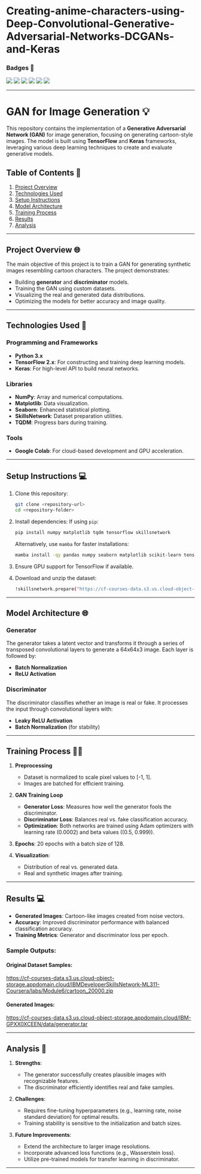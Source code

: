 # Creating-anime-characters-using-Deep-Convolutional-Generative-Adversarial-Networks-DCGANs-and-Keras

### Badges 🤖

<img src="https://img.shields.io/badge/TensorFlow-FF6F00?style=for-the-badge&logo=tensorflow&logoColor=white" />    
<img src="https://img.shields.io/badge/Keras-FF0000?style=for-the-badge&logo=keras&logoColor=white" />      
<img src="https://img.shields.io/badge/python-3670A0?style=for-the-badge&logo=python&logoColor=ffdd54" /> 

<img src="https://img.shields.io/badge/numpy-%23013243.svg?style=for-the-badge&logo=numpy&logoColor=white" /> 
<img src="https://img.shields.io/badge/Matplotlib-%23ffffff.svg?style=for-the-badge&logo=Matplotlib&logoColor=black" /> 
<img src="	https://img.shields.io/badge/Colab-F9AB00?style=for-the-badge&logo=googlecolab&color=525252" /> 

---

# GAN for Image Generation 💡

This repository contains the implementation of a **Generative Adversarial Network (GAN)** for image generation, focusing on generating cartoon-style images. The model is built using **TensorFlow** and **Keras** frameworks, leveraging various deep learning techniques to create and evaluate generative models.

## Table of Contents 🔗

1. [Project Overview](#project-overview)
2. [Technologies Used](#technologies-used)
3. [Setup Instructions](#setup-instructions)
4. [Model Architecture](#model-architecture)
5. [Training Process](#training-process)
6. [Results](#results)
7. [Analysis](#analysis)

---

## Project Overview 🌐

The main objective of this project is to train a GAN for generating synthetic images resembling cartoon characters. The project demonstrates:
- Building **generator** and **discriminator** models.
- Training the GAN using custom datasets.
- Visualizing the real and generated data distributions.
- Optimizing the models for better accuracy and image quality.

---

## Technologies Used 🚀 

### Programming and Frameworks
- **Python 3.x**
- **TensorFlow 2.x**: For constructing and training deep learning models.
- **Keras**: For high-level API to build neural networks.

### Libraries
- **NumPy**: Array and numerical computations.
- **Matplotlib**: Data visualization.
- **Seaborn**: Enhanced statistical plotting.
- **SkillsNetwork**: Dataset preparation utilities.
- **TQDM**: Progress bars during training.

### Tools
- **Google Colab**: For cloud-based development and GPU acceleration.

---

## Setup Instructions 💻

1. Clone this repository:
   ```bash
   git clone <repository-url>
   cd <repository-folder>
   ```

2. Install dependencies:
   If using `pip`:
   ```bash
   pip install numpy matplotlib tqdm tensorflow skillsnetwork
   ```
   Alternatively, use `mamba` for faster installations:
   ```bash
   mamba install -qy pandas numpy seaborn matplotlib scikit-learn tensorflow
   ```

3. Ensure GPU support for TensorFlow if available.

4. Download and unzip the dataset:
   ```bash
   !skillsnetwork.prepare("https://cf-courses-data.s3.us.cloud-object-storage.appdomain.cloud/IBMDeveloperSkillsNetwork-ML311-Coursera/labs/Module6/cartoon_20000.zip", overwrite=True)
   ```

---

## Model Architecture 🌐

### Generator
The generator takes a latent vector and transforms it through a series of transposed convolutional layers to generate a 64x64x3 image. Each layer is followed by:
- **Batch Normalization**
- **ReLU Activation**

### Discriminator
The discriminator classifies whether an image is real or fake. It processes the input through convolutional layers with:
- **Leaky ReLU Activation**
- **Batch Normalization** (for stability)

---

## Training Process 👨‍💻

1. **Preprocessing**
   - Dataset is normalized to scale pixel values to \[-1, 1\].
   - Images are batched for efficient training.

2. **GAN Training Loop**
   - **Generator Loss**: Measures how well the generator fools the discriminator.
   - **Discriminator Loss**: Balances real vs. fake classification accuracy.
   - **Optimization**: Both networks are trained using Adam optimizers with learning rate \(0.0002\) and beta values \((0.5, 0.999)\).

3. **Epochs**: 20 epochs with a batch size of 128.

4. **Visualization**: 
   - Distribution of real vs. generated data.
   - Real and synthetic images after training.

---

## Results 💻

- **Generated Images**: Cartoon-like images created from noise vectors.
- **Accuracy**: Improved discriminator performance with balanced classification accuracy.
- **Training Metrics**: Generator and discriminator loss per epoch.

### Sample Outputs:
#### Original Dataset Samples:
https://cf-courses-data.s3.us.cloud-object-storage.appdomain.cloud/IBMDeveloperSkillsNetwork-ML311-Coursera/labs/Module6/cartoon_20000.zip
#### Generated Images:
https://cf-courses-data.s3.us.cloud-object-storage.appdomain.cloud/IBM-GPXX0XCEEN/data/generator.tar

---

## Analysis 📝

1. **Strengths**:
   - The generator successfully creates plausible images with recognizable features.
   - The discriminator efficiently identifies real and fake samples.

2. **Challenges**:
   - Requires fine-tuning hyperparameters (e.g., learning rate, noise standard deviation) for optimal results.
   - Training stability is sensitive to the initialization and batch sizes.

3. **Future Improvements**:
   - Extend the architecture to larger image resolutions.
   - Incorporate advanced loss functions (e.g., Wasserstein loss).
   - Utilize pre-trained models for transfer learning in discriminator.

---

